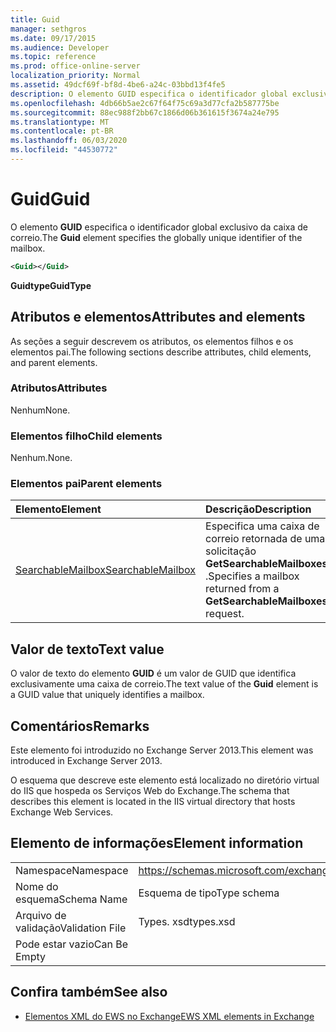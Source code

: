 ```yaml
---
title: Guid
manager: sethgros
ms.date: 09/17/2015
ms.audience: Developer
ms.topic: reference
ms.prod: office-online-server
localization_priority: Normal
ms.assetid: 49dcf69f-bf8d-4be6-a24c-03bbd13f4fe5
description: O elemento GUID especifica o identificador global exclusivo da caixa de correio.
ms.openlocfilehash: 4db66b5ae2c67f64f75c69a3d77cfa2b587775be
ms.sourcegitcommit: 88ec988f2bb67c1866d06b361615f3674a24e795
ms.translationtype: MT
ms.contentlocale: pt-BR
ms.lasthandoff: 06/03/2020
ms.locfileid: "44530772"
---
```

# <a name="guid"></a><span data-ttu-id="17518-103">Guid</span><span class="sxs-lookup"><span data-stu-id="17518-103">Guid</span></span>

<span data-ttu-id="17518-104">O elemento **GUID** especifica o identificador global exclusivo da caixa de correio.</span><span class="sxs-lookup"><span data-stu-id="17518-104">The **Guid** element specifies the globally unique identifier of the mailbox.</span></span> 
  
```XML
<Guid></Guid>
```

 <span data-ttu-id="17518-105">**Guidtype**</span><span class="sxs-lookup"><span data-stu-id="17518-105">**GuidType**</span></span>
## <a name="attributes-and-elements"></a><span data-ttu-id="17518-106">Atributos e elementos</span><span class="sxs-lookup"><span data-stu-id="17518-106">Attributes and elements</span></span>

<span data-ttu-id="17518-107">As seções a seguir descrevem os atributos, os elementos filhos e os elementos pai.</span><span class="sxs-lookup"><span data-stu-id="17518-107">The following sections describe attributes, child elements, and parent elements.</span></span>
  
### <a name="attributes"></a><span data-ttu-id="17518-108">Atributos</span><span class="sxs-lookup"><span data-stu-id="17518-108">Attributes</span></span>

<span data-ttu-id="17518-109">Nenhum</span><span class="sxs-lookup"><span data-stu-id="17518-109">None.</span></span>
  
### <a name="child-elements"></a><span data-ttu-id="17518-110">Elementos filho</span><span class="sxs-lookup"><span data-stu-id="17518-110">Child elements</span></span>

<span data-ttu-id="17518-111">Nenhum.</span><span class="sxs-lookup"><span data-stu-id="17518-111">None.</span></span>
  
### <a name="parent-elements"></a><span data-ttu-id="17518-112">Elementos pai</span><span class="sxs-lookup"><span data-stu-id="17518-112">Parent elements</span></span>

|<span data-ttu-id="17518-113">**Elemento**</span><span class="sxs-lookup"><span data-stu-id="17518-113">**Element**</span></span>|<span data-ttu-id="17518-114">**Descrição**</span><span class="sxs-lookup"><span data-stu-id="17518-114">**Description**</span></span>|
|:-----|:-----|
|[<span data-ttu-id="17518-115">SearchableMailbox</span><span class="sxs-lookup"><span data-stu-id="17518-115">SearchableMailbox</span></span>](searchablemailbox.md) <br/> |<span data-ttu-id="17518-116">Especifica uma caixa de correio retornada de uma solicitação **GetSearchableMailboxes** .</span><span class="sxs-lookup"><span data-stu-id="17518-116">Specifies a mailbox returned from a **GetSearchableMailboxes** request.</span></span>  <br/> |
   
## <a name="text-value"></a><span data-ttu-id="17518-117">Valor de texto</span><span class="sxs-lookup"><span data-stu-id="17518-117">Text value</span></span>

<span data-ttu-id="17518-118">O valor de texto do elemento **GUID** é um valor de GUID que identifica exclusivamente uma caixa de correio.</span><span class="sxs-lookup"><span data-stu-id="17518-118">The text value of the **Guid** element is a GUID value that uniquely identifies a mailbox.</span></span> 
  
## <a name="remarks"></a><span data-ttu-id="17518-119">Comentários</span><span class="sxs-lookup"><span data-stu-id="17518-119">Remarks</span></span>

<span data-ttu-id="17518-120">Este elemento foi introduzido no Exchange Server 2013.</span><span class="sxs-lookup"><span data-stu-id="17518-120">This element was introduced in Exchange Server 2013.</span></span>
  
<span data-ttu-id="17518-121">O esquema que descreve este elemento está localizado no diretório virtual do IIS que hospeda os Serviços Web do Exchange.</span><span class="sxs-lookup"><span data-stu-id="17518-121">The schema that describes this element is located in the IIS virtual directory that hosts Exchange Web Services.</span></span>
  
## <a name="element-information"></a><span data-ttu-id="17518-122">Elemento de informações</span><span class="sxs-lookup"><span data-stu-id="17518-122">Element information</span></span>

|||
|:-----|:-----|
|<span data-ttu-id="17518-123">Namespace</span><span class="sxs-lookup"><span data-stu-id="17518-123">Namespace</span></span>  <br/> |https://schemas.microsoft.com/exchange/services/2006/types  <br/> |
|<span data-ttu-id="17518-124">Nome do esquema</span><span class="sxs-lookup"><span data-stu-id="17518-124">Schema Name</span></span>  <br/> |<span data-ttu-id="17518-125">Esquema de tipo</span><span class="sxs-lookup"><span data-stu-id="17518-125">Type schema</span></span>  <br/> |
|<span data-ttu-id="17518-126">Arquivo de validação</span><span class="sxs-lookup"><span data-stu-id="17518-126">Validation File</span></span>  <br/> |<span data-ttu-id="17518-127">Types. xsd</span><span class="sxs-lookup"><span data-stu-id="17518-127">types.xsd</span></span>  <br/> |
|<span data-ttu-id="17518-128">Pode estar vazio</span><span class="sxs-lookup"><span data-stu-id="17518-128">Can Be Empty</span></span>  <br/> ||
   
## <a name="see-also"></a><span data-ttu-id="17518-129">Confira também</span><span class="sxs-lookup"><span data-stu-id="17518-129">See also</span></span>



- [<span data-ttu-id="17518-130">Elementos XML do EWS no Exchange</span><span class="sxs-lookup"><span data-stu-id="17518-130">EWS XML elements in Exchange</span></span>](ews-xml-elements-in-exchange.md)

